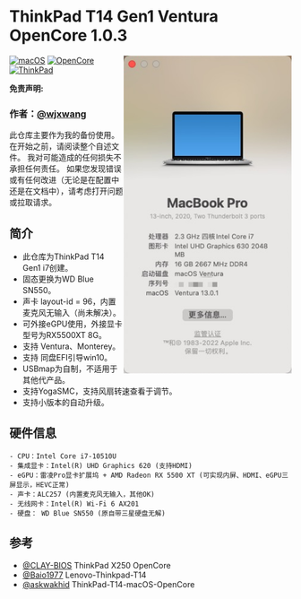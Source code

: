 # ThinkPad T14 Gen1 Ventura OpenCore 1.0.3
<img align="right" src="/images/aboutThisMachine.png" alt="Lenovo Thinkpad T14 Gen1 Hackintosh OpenCore" width="300">

[![macOS](https://img.shields.io/badge/macOS-13.7-blue)](https://developer.apple.com/documentation/macos-release-notes)
[![OpenCore](https://img.shields.io/badge/OpenCore-1.0.3-green)](https://github.com/acidanthera/OpenCorePkg)
[![ThinkPad](https://img.shields.io/badge/ThinkPad-T14Gen1.i7-orange)](https://think.lenovo.com.cn/index.html)


**免责声明:**

### 作者：[@wjxwang](https://github.com/wjxwang)
此仓库主要作为我的备份使用。
在开始之前，请阅读整个自述文件。
我对可能造成的任何损失不承担任何责任。
如果您发现错误或有任何改进（无论是在配置中还是在文档中），请考虑打开问题或拉取请求。

## 简介
- 此仓库为ThinkPad T14 Gen1 i7创建。
- 固态更换为WD Blue SN550。
- 声卡 layout-id = 96，内置麦克风无输入（尚未解决）。
- 可外接eGPU使用，外接显卡型号为RX5500XT 8G。
- 支持 Ventura、Monterey。
- 支持 同盘EFI引导win10。
- USBmap为自制，不适用于其他代产品。
- 支持YogaSMC，支持风扇转速查看于调节。
- 支持小版本的自动升级。

## 硬件信息
``` 
- CPU：Intel Core i7-10510U
- 集成显卡：Intel(R) UHD Graphics 620 (支持HDMI)
- eGPU：雷凌Pro显卡扩展坞 + AMD Radeon RX 5500 XT (可实现内屏、HDMI、eGPU三屏显示，HEVC正常)
- 声卡：ALC257 (内置麦克风无输入，其他OK)
- 无线网卡：Intel(R) Wi-Fi 6 AX201
- 硬盘： WD Blue SN550 (原自带三星硬盘无解)
```


##
## 参考

- [@CLAY-BIOS](https://github.com/CLAY-BIOS/Lenovo-ThinkPad-T450s-Hackintosh-OpenCore) ThinkPad X250 OpenCore
- [@Baio1977](https://github.com/Baio1977/Lenovo-Thinkpad-T14) Lenovo-Thinkpad-T14
- [@askwakhid](https://github.com/askwakhid/ThinkPad-T14-macOS-OpenCore) ThinkPad-T14-macOS-OpenCore